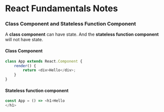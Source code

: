 # React Fundamentals Notes

### Class Component and Stateless Function Component
A **class component** can have state. And the **stateless function component** will not have state.

#### Class Component
```js
class App extends React.Component {
	render() {
		return <div>Hello</div>;
	}
}
```

#### Stateless function component

```js
const App = () => <h1>Hello
</h1>
```